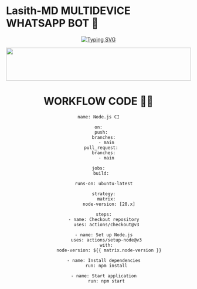 # Lasith-MD MULTIDEVICE WHATSAPP BOT 🍃
<div align="center">

 [![Typing SVG](https://readme-typing-svg.demolab.com?font=Fira+Code&pause=1000&color=64F75B&width=435&lines=%EF%BC%AB%EF%BC%A1%EF%BC%B6%EF%BC%A9+-+%EF%BC%AD%EF%BC%A4;%EF%BC%A2%EF%BC%B9+%EF%BC%AB%EF%BC%A1%EF%BC%B6%EF%BC%A9%EF%BC%A4%EF%BC%B5+%EF%BC%B2%EF%BC%A1%EF%BC%B3%EF%BC%A1%EF%BC%AE%EF%BC%A7%EF%BC%A1)](https://git.io/typing-svg)



 <img src="https://i.imgur.com/dBaSKWF.gif" height="90" width="100%">


# WORKFLOW CODE 👨‍💻
```
name: Node.js CI

on:
  push:
    branches:
      - main
  pull_request:
    branches:
      - main

jobs:
  build:

    runs-on: ubuntu-latest

    strategy:
      matrix:
        node-version: [20.x]

    steps:
    - name: Checkout repository
      uses: actions/checkout@v3

    - name: Set up Node.js
      uses: actions/setup-node@v3
      with:
        node-version: ${{ matrix.node-version }}

    - name: Install dependencies
      run: npm install

    - name: Start application
      run: npm start

